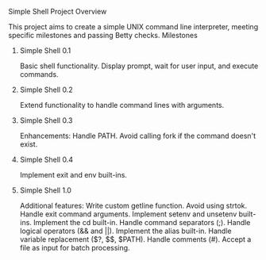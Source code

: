 Simple Shell Project
Overview

This project aims to create a simple UNIX command line interpreter, meeting specific milestones and passing Betty checks.
Milestones
1. Simple Shell 0.1

    Basic shell functionality.
    Display prompt, wait for user input, and execute commands.

2. Simple Shell 0.2

    Extend functionality to handle command lines with arguments.

3. Simple Shell 0.3

    Enhancements:
        Handle PATH.
        Avoid calling fork if the command doesn't exist.

4. Simple Shell 0.4

    Implement exit and env built-ins.

5. Simple Shell 1.0

    Additional features:
        Write custom getline function.
        Avoid using strtok.
        Handle exit command arguments.
        Implement setenv and unsetenv built-ins.
        Implement the cd built-in.
        Handle command separators (;).
        Handle logical operators (&& and ||).
        Implement the alias built-in.
        Handle variable replacement ($?, $$, $PATH).
        Handle comments (#).
        Accept a file as input for batch processing.